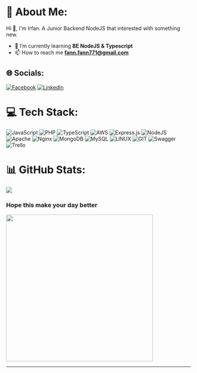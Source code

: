 
# 💫 About Me:

Hi 👋, I'm Irfan. A Junior Backend NodeJS that interested with something new.

- 🌱 I’m currently learning **BE NodeJS & Typescript**
- 📫 How to reach me **fann.fann771@gmail.com**

## 🌐 Socials:
[![Facebook](https://img.shields.io/badge/Facebook-%231877F2.svg?logo=Facebook&logoColor=white)](https://facebook.com/Fannn03)
[![LinkedIn](https://img.shields.io/badge/LinkedIn-%230077B5.svg?logo=linkedin&logoColor=white)](https://linkedin.com/in/fannn03)

# 💻 Tech Stack:
![JavaScript](https://img.shields.io/badge/javascript-%23323330.svg?style=for-the-badge&logo=javascript&logoColor=%23F7DF1E) ![PHP](https://img.shields.io/badge/php-%23777BB4.svg?style=for-the-badge&logo=php&logoColor=white) ![TypeScript](https://img.shields.io/badge/typescript-%23007ACC.svg?style=for-the-badge&logo=typescript&logoColor=white) ![AWS](https://img.shields.io/badge/AWS-%23FF9900.svg?style=for-the-badge&logo=amazon-aws&logoColor=white) ![Express.js](https://img.shields.io/badge/express.js-%23404d59.svg?style=for-the-badge&logo=express&logoColor=%2361DAFB) ![NodeJS](https://img.shields.io/badge/node.js-6DA55F?style=for-the-badge&logo=node.js&logoColor=white) ![Apache](https://img.shields.io/badge/apache-%23D42029.svg?style=for-the-badge&logo=apache&logoColor=white) ![Nginx](https://img.shields.io/badge/nginx-%23009639.svg?style=for-the-badge&logo=nginx&logoColor=white) ![MongoDB](https://img.shields.io/badge/MongoDB-%234ea94b.svg?style=for-the-badge&logo=mongodb&logoColor=white) ![MySQL](https://img.shields.io/badge/mysql-%2300000f.svg?style=for-the-badge&logo=mysql&logoColor=white) ![LINUX](https://img.shields.io/badge/Linux-FCC624?style=for-the-badge&logo=linux&logoColor=black) ![GIT](https://img.shields.io/badge/Git-fc6d26?style=for-the-badge&logo=git&logoColor=white) ![Swagger](https://img.shields.io/badge/-Swagger-%23Clojure?style=for-the-badge&logo=swagger&logoColor=white) ![Trello](https://img.shields.io/badge/Trello-%23026AA7.svg?style=for-the-badge&logo=Trello&logoColor=white)
# 📊 GitHub Stats:
<!--
![](https://github-readme-stats.vercel.app/api?username=Fannn03&theme=dark&hide_border=false&include_all_commits=false&count_private=false)<br/>
![](https://github-readme-streak-stats.herokuapp.com/?user=Fannn03&theme=dark&hide_border=false)<br/> -->
![](https://github-readme-stats.vercel.app/api/top-langs/?username=Fannn03&theme=dark&hide_border=false&include_all_commits=false&count_private=false&layout=compact)

### Hope this make your day better
<img src='https://randommeme-five.vercel.app/' style="height: 400px;"/>

---
